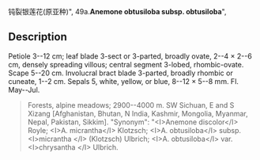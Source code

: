 钝裂银莲花(原亚种)",
49a.**Anemone obtusiloba subsp. obtusiloba**",

## Description
Petiole 3--12 cm; leaf blade 3-sect or 3-parted, broadly ovate, 2--4 × 2--6 cm, densely spreading villous; central segment 3-lobed, rhombic-ovate. Scape 5--20 cm. Involucral bract blade 3-parted, broadly rhombic or cuneate, 1--2 cm. Sepals 5, white, yellow, or blue, 8--12 × 5--8 mm. Fl. May--Jul.

> Forests, alpine meadows; 2900--4000 m. SW Sichuan, E and S Xizang [Afghanistan, Bhutan, N India, Kashmir, Mongolia, Myanmar, Nepal, Pakistan, Sikkim].
  "Synonym": "&lt;I&gt;Anemone discolor&lt;/I&gt; Royle; &lt;I&gt;A. micrantha&lt;/I&gt; Klotzsch; &lt;I&gt;A. obtusiloba&lt;/I&gt; subsp. &lt;I&gt;micrantha &lt;/I&gt; (Klotzsch) Ulbrich; &lt;I&gt;A. obtusiloba&lt;/I&gt; var. &lt;I&gt;chrysantha &lt;/I&gt; Ulbrich.

